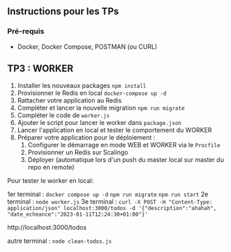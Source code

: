 ## Instructions pour les TPs

### Pré-requis
- Docker, Docker Compose, POSTMAN (ou CURL)

## TP3 : WORKER
1. Installer les nouveaux packages `npm install`
2. Provisionner le Redis en local `docker-compose up -d`
3. Rattacher votre application au Redis
4. Compléter et lancer la nouvelle migration `npm run migrate`
5. Compléter le code de `worker.js`
6. Ajouter le script pour lancer le worker dans `package.json`
7. Lancer l'application en local et tester le comportement du WORKER
8. Préparer votre application pour le déploiement :
   1. Configurer le démarrage en mode WEB et WORKER via le `Procfile`
   2. Provisionner un Redis sur Scalingo
   3. Déployer (automatique lors d'un push du master local sur master du repo en remote)


Pour tester le worker en local:

1er terminal :
`docker compose up -d`
`npm run migrate`
`npm run start`
2e terminal :
`node worker.js`
3e terminal :
`curl -X POST -H "Content-Type: application/json" localhost:3000/todos -d '{"description":"ahahah", "date_echeance":"2023-01-11T12:24:30+01:00"}'`

http://localhost:3000/todos

autre terminal :
`node clean-todos.js`